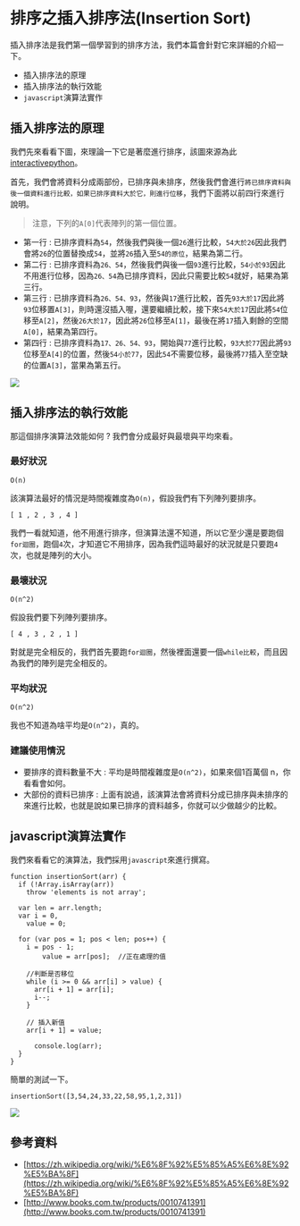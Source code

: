 

# 排序之插入排序法(Insertion Sort)

插入排序法是我們第一個學習到的排序方法，我們本篇會針對它來詳細的介紹一下。

* 插入排序法的原理
* 插入排序法的執行效能
* `javascript`演算法實作


## 插入排序法的原理

我們先來看看下圖，來理論一下它是著麼進行排序，該圖來源為此[interactivepython](https://www.google.com.tw/search?q=insertion+sort&source=lnms&tbm=isch&sa=X&ved=0ahUKEwiYobap6dfRAhUGjZQKHXgLBJ8Q_AUICSgC&biw=1280&bih=703#imgrc=PJ68QwsZAj6I-M%3A)。

首先，我們會將資料分成兩部份，已排序與未排序，然後我們會進行`將已排序資料與後一個資料進行比較，如果已排序資料大於它，則進行位移`，我們下面將以前四行來進行說明。

> 注意，下列的`A[0]`代表陣列的第一個位置。

* 第一行 : 已排序資料為`54`，然後我們與後一個`26`進行比較，`54大於26`因此我們會將`26`的位置替換成`54`，並將`26`插入至`54的原位`，結果為第二行。
* 第二行 : 已排序資料為`26、54`，然後我們與後一個`93`進行比較，`54小於93`因此不用進行位移，因為`26、54`為已排序資料，因此只需要比較`54`就好，結果為第三行。
* 第三行 : 已排序資料為`26、54、93`，然後與`17`進行比較，首先`93大於17`因此將`93`位移置`A[3]`，則時還沒插入喔，還要繼續比較，接下來`54大於17`因此將`54`位移至`A[2]`，然後`26大於17`，因此將`26`位移至`A[1]`，最後在將`17`插入剩餘的空間`A[0]`，結果為第四行。
* 第四行 : 已排序資料為`17、26、54、93`，開始與`77`進行比較，`93大於77`因此將`93`位移至`A[4]`的位置，然後`54小於77`，因此`54`不需要位移，最後將`77`插入至空缺的位置`A[3]`，當果為第五行。

![](http://yixiang8780.com/outImg/20170123-1.png)

## 插入排序法的執行效能

那這個排序演算法效能如何 ? 我們會分成最好與最壞與平均來看。

### 最好狀況

`O(n)` 

該演算法最好的情況是時間複雜度為`O(n)`，假設我們有下列陣列要排序。

```
[ 1 , 2 , 3 , 4 ] 
```
我們一看就知道，他不用進行排序，但演算法還不知道，所以它至少還是要跑個`for迴圈`，跑個`4`次，才知道它不用排序，因為我們這時最好的狀況就是只要跑`4`次，也就是陣列的大小。

### 最壞狀況

`O(n^2)`

假設我們要下列陣列要排序。

```
[ 4 , 3 , 2 , 1 ] 
```
對就是完全相反的，我們首先要跑`for迴圈`，然後裡面還要一個`while比較`，而且因為我們的陣列是完全相反的。

### 平均狀況

`O(n^2)`

我也不知道為啥平均是`O(n^2)`，真的。

### 建議使用情況

* 要排序的資料數量不大 : 平均是時間複雜度是`O(n^2)`，如果來個1百萬個 n，你看看會如何。
* 大部份的資料已排序 : 上面有說過，該演算法會將資料分成已排序與未排序的來進行比較，也就是說如果已排序的資料越多，你就可以少做越少的比較。


## javascript演算法實作

我們來看看它的演算法，我們採用`javascript`來進行撰寫。

```
function insertionSort(arr) {
  if (!Array.isArray(arr))
    throw 'elements is not array';

  var len = arr.length;
  var i = 0,
    value = 0;
    
  for (var pos = 1; pos < len; pos++) {
    i = pos - 1;
		value = arr[pos];  //正在處理的值
		
	//判斷是否移位
    while (i >= 0 && arr[i] > value) { 
      arr[i + 1] = arr[i];
      i--;
    }
    
    // 插入新值
    arr[i + 1] = value;
    
      console.log(arr);
  }
}
```

簡單的測試一下。

```
insertionSort([3,54,24,33,22,58,95,1,2,31])
```

![](http://yixiang8780.com/outImg/20170123-2.png)

## 參考資料
* [https://zh.wikipedia.org/wiki/%E6%8F%92%E5%85%A5%E6%8E%92%E5%BA%8F](https://zh.wikipedia.org/wiki/%E6%8F%92%E5%85%A5%E6%8E%92%E5%BA%8F)
* [http://www.books.com.tw/products/0010741391](http://www.books.com.tw/products/0010741391)
